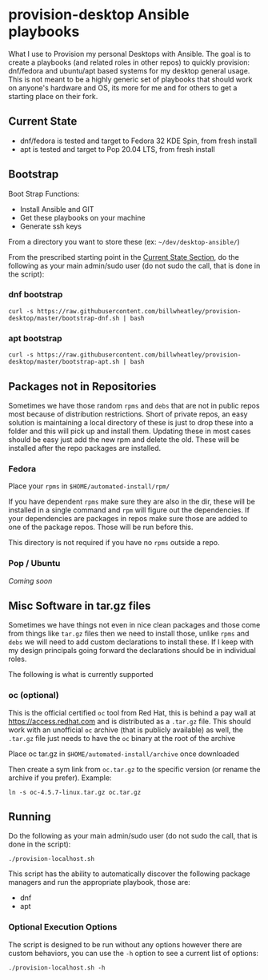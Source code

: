 # provision-desktop Ansible playbooks

What I use to Provision my personal Desktops with Ansible. The goal is to create a playbooks (and related roles in other repos) to quickly provision: dnf/fedora and ubuntu/apt based systems for my desktop general usage.  This is not meant to be a highly generic set of playbooks that should work on anyone's hardware and OS, its more for me and for others to get a starting place on their fork.

## Current State

* dnf/fedora is tested and target to Fedora 32 KDE Spin, from fresh install
* apt is tested and target to Pop 20.04 LTS, from fresh install

## Bootstrap

Boot Strap Functions:

* Install Ansible and GIT
* Get these playbooks on your machine
* Generate ssh keys

From a directory you want to store these (ex: `~/dev/desktop-ansible/`)

From the prescribed starting point in the [Current State  Section](#current-state), do the following as your main admin/sudo user (do not sudo the call, that is done in the script):

### dnf bootstrap

`curl -s https://raw.githubusercontent.com/billwheatley/provision-desktop/master/bootstrap-dnf.sh | bash`

### apt bootstrap

`curl -s https://raw.githubusercontent.com/billwheatley/provision-desktop/master/bootstrap-apt.sh | bash`

## Packages not in Repositories

Sometimes we have those random `rpms` and `debs` that are not in public repos most because of distribution restrictions. Short of private repos, an easy solution is maintaining a local directory of these is just to drop these into a folder and this will pick up and install them. Updating these in most cases should be easy just add the new rpm and delete the old. These will be installed after the repo packages are installed.

### Fedora

Place your `rpms` in `$HOME/automated-install/rpm/`

If you have dependent `rpms` make sure they are also in the dir, these will be installed in a single command and `rpm` will figure out the dependencies. If your dependencies are packages in repos make sure those are added to one of the package repos. Those will be run before this.

This directory is not required if you have no `rpms` outside a repo.

### Pop / Ubuntu

*Coming soon*

## Misc Software in tar.gz files

Sometimes we have things not even in nice clean packages and those come from things like `tar.gz` files then we need to install those, unlike `rpms` and `debs` we will need to add custom declarations to install these.  If I keep with my design principals going forward the declarations should be in individual roles.

The following is what is currently supported

### oc (optional)

This is the official certified `oc` tool from Red Hat, this is behind a pay wall at <https://access.redhat.com> and is distributed as a `.tar.gz` file.  This should work with an unofficial `oc` archive (that is publicly available) as well, the `.tar.gz` file just needs to have the `oc` binary at the root of the archive

Place oc tar.gz in `$HOME/automated-install/archive` once downloaded

Then create a sym link from `oc.tar.gz` to the specific version (or rename the archive if you prefer). Example:

```console
ln -s oc-4.5.7-linux.tar.gz oc.tar.gz
```

## Running

Do the following as your main admin/sudo user (do not sudo the call, that is done in the script):

```console
./provision-localhost.sh
```

This script has the ability to automatically discover the following package managers and run the appropriate playbook, those are:

* dnf
* apt

### Optional Execution Options

The script is designed to be run without any options however there are custom behaviors, you can use the `-h` option to see a current list of options:

```console
./provision-localhost.sh -h
```
